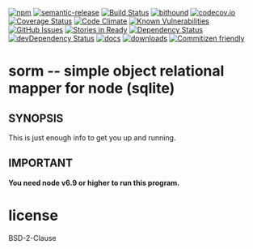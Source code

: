 [![npm](https://img.shields.io/npm/v/sorm.svg)](https://www.npmjs.com/package/sorm)
[![semantic-release](https://img.shields.io/badge/%20%20%F0%9F%93%A6%F0%9F%9A%80-semantic--release-e10079.svg)](https://github.com/arlac77/sorm)
[![Build Status](https://secure.travis-ci.org/arlac77/sorm.png)](http://travis-ci.org/arlac77/sorm)
[![bithound](https://www.bithound.io/github/arlac77/sorm/badges/score.svg)](https://www.bithound.io/github/arlac77/sorm)
[![codecov.io](http://codecov.io/github/arlac77/sorm/coverage.svg?branch=master)](http://codecov.io/github/arlac77/sorm?branch=master)
[![Coverage Status](https://coveralls.io/repos/arlac77/sorm/badge.svg)](https://coveralls.io/r/arlac77/sorm)
[![Code Climate](https://codeclimate.com/github/arlac77/sorm/badges/gpa.svg)](https://codeclimate.com/github/arlac77/sorm)
[![Known Vulnerabilities](https://snyk.io/test/github/arlac77/sorm/badge.svg)](https://snyk.io/test/github/arlac77/sorm)
[![GitHub Issues](https://img.shields.io/github/issues/arlac77/sorm.svg?style=flat-square)](https://github.com/arlac77/sorm/issues)
[![Stories in Ready](https://badge.waffle.io/arlac77/sorm.svg?label=ready&title=Ready)](http://waffle.io/arlac77/sorm)
[![Dependency Status](https://david-dm.org/arlac77/sorm.svg)](https://david-dm.org/arlac77/sorm)
[![devDependency Status](https://david-dm.org/arlac77/sorm/dev-status.svg)](https://david-dm.org/arlac77/sorm#info=devDependencies)
[![docs](http://inch-ci.org/github/arlac77/sorm.svg?branch=master)](http://inch-ci.org/github/arlac77/sorm)
[![downloads](http://img.shields.io/npm/dm/sorm.svg?style=flat-square)](https://npmjs.org/package/sorm)
[![Commitizen friendly](https://img.shields.io/badge/commitizen-friendly-brightgreen.svg)](http://commitizen.github.io/cz-cli/)

sorm -- simple object relational mapper for node (sqlite)
==============================

## SYNOPSIS

This is just enough info to get you up and running.

## IMPORTANT

**You need node v6.9 or higher to run this program.**


license
=======

BSD-2-Clause
